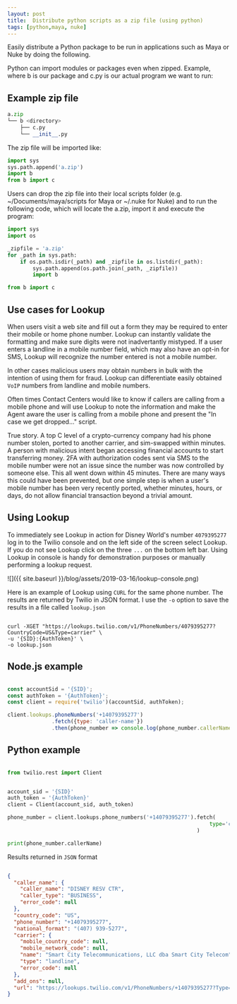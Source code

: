 ```yaml
---
layout: post
title:  Distribute python scripts as a zip file (using python)
tags: [python,maya, nuke]
---
```

Easily distribute a Python package to be run in applications such as Maya or Nuke by doing the following.
<!--more-->

Python can import  modules or packages even when zipped. Example, where b is our package and c.py is our actual program we want to run:

## Example zip file

```python
a.zip
└── b <directory>
    ├── c.py
    └── __init__.py
```

The zip file will be imported like:

```python
import sys
sys.path.append('a.zip')
import b
from b import c
```

Users can drop the zip file into their local scripts folder (e.g. ~/Documents/maya/scripts for Maya or ~/.nuke for Nuke) and to run the following code, which will locate the a.zip, import it and execute the program:

```python
import sys
import os

_zipfile = 'a.zip'
for _path in sys.path:
    if os.path.isdir(_path) and _zipfile in os.listdir(_path):
        sys.path.append(os.path.join(_path, _zipfile))
        import b

from b import c
```

## Use cases for Lookup

When users visit a web site and fill out a form they may be required to enter their mobile or home phone number. Lookup can instantly validate the formatting and make sure digits were not inadvertantly mistyped. If a user enters a landline in a mobile number field, which may also have an opt-in for SMS, Lookup will recognize the number entered is not a mobile number. 

In other cases malicious users may obtain numbers in bulk with the intention of using them for fraud. Lookup can differentiate easily obtained `VoIP` numbers from landline and mobile numbers.

Often times Contact Centers would like to know if callers are calling from a mobile phone and will use Lookup to note the information and make the Agent aware the user is calling from a mobile phone and present the "In case we get dropped..." script.

True story. A top C level of a crypto-currency company had his phone number stolen, ported to another carrier, and sim-swapped within minutes. A person with malicious intent began accessing financial accounts to start transferring money. 2FA with authorization codes sent via SMS to the mobile number were not an issue since the number was now controlled by someone else. This all went down within 45 minutes. There are many ways this could have been prevented, but one simple step is when a user's mobile number has been very recently ported, whether minutes, hours, or days, do not allow financial transaction beyond a trivial amount. 


## Using Lookup

To immediately see Lookup in action for Disney World's number `4079395277` log in to the Twilio console and on the left side of the screen select Lookup. If you do not see Lookup click on the three `...` on the bottom left bar. Using Lookup in console is handy for demonstration purposes or manually performing a lookup request.

![]({{ site.baseurl }}/blog/assets/2019-03-16/lookup-console.png)

Here is an example of Lookup using `CURL` for the same phone number. The results are returned by Twilio in JSON format. I use the `-o` option to save the results in a file called `lookup.json`

```

curl -XGET "https://lookups.twilio.com/v1/PhoneNumbers/4079395277?CountryCode=US&Type=carrier" \
-u '{SID}:{AuthToken}' \
-o lookup.json

```

## Node.js example

```javascript

const accountSid = '{SID}';
const authToken = '{AuthToken}';
const client = require('twilio')(accountSid, authToken);

client.lookups.phoneNumbers('+14079395277')
              .fetch({type: 'caller-name'})
              .then(phone_number => console.log(phone_number.callerName));


```

## Python example

```python

from twilio.rest import Client


account_sid = '{SID}'
auth_token = '{AuthToken}'
client = Client(account_sid, auth_token)

phone_number = client.lookups.phone_numbers('+14079395277').fetch(
                                                                type='caller-name'
                                                            )

print(phone_number.callerName)

```

Results returned in `JSON` format

```json

{
  "caller_name": {
    "caller_name": "DISNEY RESV CTR",
    "caller_type": "BUSINESS",
    "error_code": null
  },
  "country_code": "US",
  "phone_number": "+14079395277",
  "national_format": "(407) 939-5277",
  "carrier": {
    "mobile_country_code": null,
    "mobile_network_code": null,
    "name": "Smart City Telecommunications, LLC dba Smart City Telecom",
    "type": "landline",
    "error_code": null
  },
  "add_ons": null,
  "url": "https://lookups.twilio.com/v1/PhoneNumbers/+14079395277?Type=carrier&Type=caller-name"
}

```